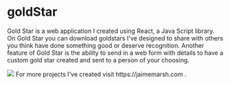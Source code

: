 # goldStar
Gold Star is a web application I created using React, a Java Script library. On Gold Star you can download goldstars I've designed to share with others you think have done something good or deserve recognition. Another feature of Gold Star is the ability to send in a web form with details to have a custom gold star created and sent to a person of your choosing.

<img src="src/images"/>
For more projects I've created visit https://jaimemarsh.com .